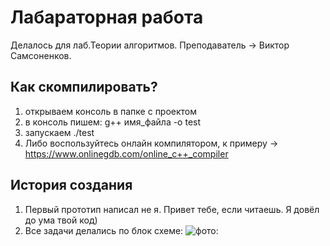 # Лабараторная работа 
Делалось для лаб.Теории алгоритмов. Преподаватель -> Виктор Самсоненков.
## Как скомпилировать?
1. открываем консоль в папке с проектом
2. в консоль пишем: g++ имя_файла -o test
3. запускаем ./test
4. Либо воспользуйтесь онлайн компилятором, к примеру -> https://www.onlinegdb.com/online_c++_compiler
## История создания
1. Первый прототип написал не я. Привет тебе, если читаешь. Я довёл до ума твой код)
2. Все задачи делались по блок схеме:
 ![фото:](https://raw.githubusercontent.com/mrgick/labs/main/teoriya_algoritmov/img.jpg "")

